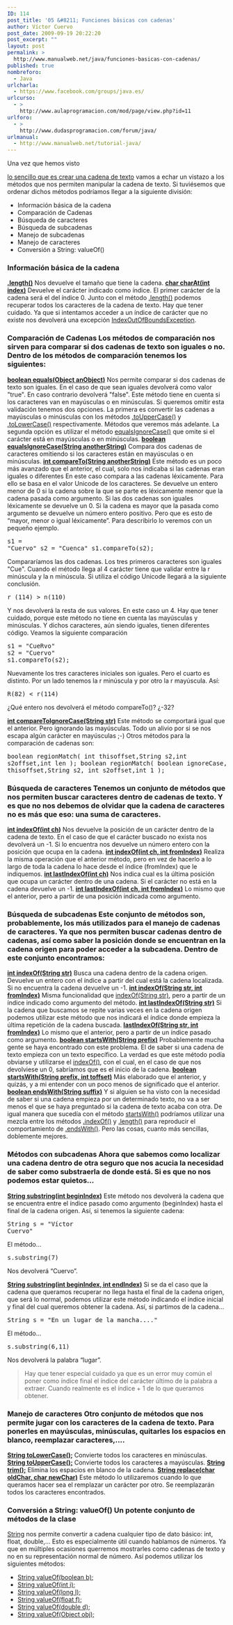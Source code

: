 ```yaml
---
ID: 114
post_title: '05 &#8211; Funciones básicas con cadenas'
author: Víctor Cuervo
post_date: 2009-09-19 20:22:20
post_excerpt: ""
layout: post
permalink: >
  http://www.manualweb.net/java/funciones-basicas-con-cadenas/
published: true
nombreforo:
  - Java
urlcharla:
  - https://www.facebook.com/groups/java.es/
urlcurso:
  - >
    http://www.aulaprogramacion.com/mod/page/view.php?id=11
urlforo:
  - >
    http://www.dudasprogramacion.com/forum/java/
urlmanual:
  - http://www.manualweb.net/tutorial-java/
---
```

<!--TOC--> Una vez que hemos visto 

[lo sencillo que es crear una cadena de texto][1] vamos a echar un vistazo a los métodos que nos permiten manipular la cadena de texto. Si tuviésemos que ordenar dichos métodos podríamos llegar a la siguiente división: 
*   Información básica de la cadena
*   Comparación de Cadenas
*   Búsqueda de caracteres
*   Búsqueda de subcadenas
*   Manejo de subcadenas
*   Manejo de caracteres
*   Conversión a String: valueOf()

### Información básica de la cadena

**[.length()][2]** Nos devuelve el tamaño que tiene la cadena. **[char charAt(int index)][3]** Devuelve el carácter indicado como índice. El primer carácter de la cadena será el del índice 0. Junto con el método <span class="codigo"><a title=".length()" href="http://www.w3api.com/wiki/Java:String.length()">.length()</a></span><span> podemos recuperar todos los caracteres de la cadena de texto.</span> Hay que tener cuidado. Ya que si intentamos acceder a un índice de carácter que no existe nos devolverá una excepción <span class="codigo"><a title="IndexOutOfBoundsException" href="http://www.w3api.com/wiki/Java:IndexOutOfBoundsException">IndexOutOfBoundsException</a></span>. 
### Comparación de Cadenas Los métodos de comparación nos sirven para comparar si dos cadenas de texto son iguales o no. Dentro de los métodos de comparación tenemos los siguientes: 

**[boolean equals(Object anObject)][4]** Nos permite comparar si dos cadenas de texto son iguales. En el caso de que sean iguales devolverá como valor "true". En caso contrario devolverá "false". Este método tiene en cuenta si los caracteres van en mayúsculas o en minúsculas. Si queremos omitir esta validación tenemos dos opciones. La primera es convertir las cadenas a mayúsculas o minúsculas con los métodos <span class="codigo"><a title=".toUpperCase()" href="http://www.w3api.com/wiki/Java:String.toUpperCase()">.toUpperCase()</a></span> y <span class="codigo"><a title="toLowerCase" href="http://www.w3api.com/wiki/Java:String.toLowerCase()">.toLowerCase()</a></span> respectivamente. Métodos que veremos más adelante. La segunda opción es utilizar el método <span class="codigo"><a title=".equalsIgnoreCase()" href="http://www.w3api.com/wiki/Java:String.equalsIgnoreCase()">equalsIgnoreCase()</a></span> que omite si el carácter está en mayúsculas o en minúsculas. **[boolean equalsIgnoreCase(String anotherString)][5]** Compara dos cadenas de caracteres omitiendo si los caracteres están en mayúsculas o en minúsculas. **[int compareTo(String anotherString)][6]** Este método es un poco más avanzado que el anterior, el cual, solo nos indicaba si las cadenas eran iguales o diferentes En este caso compara a las cadenas léxicamente. Para ello se basa en el valor Unicode de los caracteres. Se devuelve un entero menor de 0 si la cadena sobre la que se parte es léxicamente menor que la cadena pasada como argumento. Si las dos cadenas son iguales léxicamente se devuelve un 0. Si la cadena es mayor que la pasada como argumento se devuelve un número entero positivo. Pero que es esto de “mayor, menor o igual léxicamente”. Para describirlo lo veremos con un pequeño ejemplo. <pre lang="java">s1 = "Cuervo"
s2 = "Cuenca"
s1.compareTo(s2);</pre> Compararíamos las dos cadenas. Los tres primeros caracteres son iguales "Cue". Cuando el método llega al 4 carácter tiene que validar entre la r minúscula y la n minúscula. Si utiliza el código Unicode llegará a la siguiente conclusión. 

<pre lang="java">r (114) &gt; n(110)</pre> Y nos devolverá la resta de sus valores. En este caso un 4. Hay que tener cuidado, porque este método no tiene en cuenta las mayúsculas y minúsculas. Y dichos caracteres, aún siendo iguales, tienen diferentes código. Veamos la siguiente comparación 

<pre lang="java">s1 = "CueRvo"
s2 = "Cuervo"
s1.compareTo(s2);</pre> Nuevamente los tres caracteres iniciales son iguales. Pero el cuarto es distinto. Por un lado tenemos la r minúscula y por otro la r mayúscula. Así: 

<pre lang="java">R(82) &lt; r(114)</pre> ¿Qué entero nos devolverá el método compareTo()? ¿-32? 

**[int compareToIgnoreCase(String str)][7]** Este método se comportará igual que el anterior. Pero ignorando las mayúsculas. Todo un alivio por si se nos escapa algún carácter en mayúsculas ;-) Otros métodos para la comparación de cadenas son: <pre lang="java">boolean regionMatch( int thisoffset,String s2,int s2offset,int len );
boolean regionMatch( boolean ignoreCase,int thisoffset,String s2, int s2offset,int 1 );</pre>

### Búsqueda de caracteres Tenemos un conjunto de métodos que nos permiten buscar caracteres dentro de cadenas de texto. Y es que no nos debemos de olvidar que la cadena de caracteres no es más que eso: una suma de caracteres. 

**[int indexOf(int ch][8])** Nos devuelve la posición de un carácter dentro de la cadena de texto. En el caso de que el carácter buscado no exista nos devolverá un -1. Si lo encuentra nos devuelve un número entero con la posición que ocupa en la cadena. **[int indexOf(int ch, int fromIndex)][8]** Realiza la misma operación que el anterior método, pero en vez de hacerlo a lo largo de toda la cadena lo hace desde el índice (fromIndex) que le indiquemos. **[int lastIndexOf(int ch)][9]** Nos indica cual es la última posición que ocupa un carácter dentro de una cadena. Si el carácter no está en la cadena devuelve un -1. **[int lastIndexOf(int ch, int fromIndex)][9]** Lo mismo que el anterior, pero a partir de una posición indicada como argumento. 
### Búsqueda de subcadenas Este conjunto de métodos son, probablemente, los más utilizados para el manejo de cadenas de caracteres. Ya que nos permiten buscar cadenas dentro de cadenas, así como saber la posición donde se encuentran en la cadena origen para poder acceder a la subcadena. Dentro de este conjunto encontramos: 

**[int indexOf(String str)][8]** Busca una cadena dentro de la cadena origen. Devuelve un entero con el índice a partir del cual está la cadena localizada. Si no encuentra la cadena devuelve un -1. **[int indexOf(String str, int fromIndex)][8]** Misma funcionalidad que [indexOf(String str)][8], pero a partir de un índice indicado como argumento del método. **[int lastIndexOf(String str)][9]** Si la cadena que buscamos se repite varias veces en la cadena origen podemos utilizar este método que nos indicará el índice donde empieza la última repetición de la cadena buscada. **[lastIndexOf(String str, int fromIndex)][9]** Lo mismo que el anterior, pero a partir de un índice pasado como argumento. **[boolean startsWith(String prefix)][10]** Probablemente mucha gente se haya encontrado con este problema. El de saber si una cadena de texto empieza con un texto específico. La verdad es que este método podía obviarse y utilizarse el [indexOf()][8], con el cual, en el caso de que nos devolviese un 0, sabríamos que es el inicio de la cadena. **[boolean startsWith(String prefix, int toffset)][11]** Más elaborado que el anterior, y quizás, y a mi entender con un poco menos de significado que el anterior. **[boolean endsWith(String suffix)][12]** Y si alguien se ha visto con la necesidad de saber si una cadena empieza por un determinado texto, no va a ser menos el que se haya preguntado si la cadena de texto acaba con otra. De igual manera que sucedía con el método [startsWith()][13] podríamos utilizar una mezcla entre los métodos [.indexOf()][8] y [.length()][14] para reproducir el comportamiento de [.endsWith()][12]. Pero las cosas, cuanto más sencillas, doblemente mejores. 
### Métodos con subcadenas Ahora que sabemos como localizar una cadena dentro de otra seguro que nos acucia la necesidad de saber como substraerla de donde está. Si es que no nos podemos estar quietos... 

**[String substring(int beginIndex)][15]** Este método nos devolverá la cadena que se encuentra entre el índice pasado como argumento (beginIndex) hasta el final de la cadena origen. Así, si tenemos la siguiente cadena: <pre lang="java">String s = "Víctor Cuervo"</pre> El método… 

<pre lang="java">s.substring(7)</pre> Nos devolverá “Cuervo”. 

**[String substring(int beginIndex, int endIndex)][15]** Si se da el caso que la cadena que queramos recuperar no llega hasta el final de la cadena origen, que será lo normal, podemos utilizar este método indicando el índice inicial y final del cual queremos obtener la cadena. Así, si partimos de la cadena... <pre lang="java">String s = "En un lugar de la mancha...."</pre> El método... 

<pre lang="java">s.substring(6,11)</pre> Nos devolverá la palabra “lugar”. 

> Hay que tener especial cuidado ya que es un error muy común el poner como índice final el índice del carácter último de la palabra a extraer. Cuando realmente es el índice + 1 de lo que queramos obtener.
### Manejo de caracteres Otro conjunto de métodos que nos permite jugar con los caracteres de la cadena de texto. Para ponerles en mayúsculas, minúsculas, quitarles los espacios en blanco, reemplazar caracteres,.... 

**[String toLowerCase();][16]** Convierte todos los caracteres en minúsculas. **[String toUpperCase();][17]** Convierte todos los caracteres a mayúsculas. **[String trim();][18]** Elimina los espacios en blanco de la cadena. **[String replace(char oldChar, char newChar)][19]** Este método lo utilizaremos cuando lo que queramos hacer sea el remplazar un carácter por otro. Se reemplazarán todos los caracteres encontrados. 
### Conversión a String: valueOf() Un potente conjunto de métodos de la clase 

[String][20] nos permite convertir a cadena cualquier tipo de dato básico: int, float, double,… Esto es especialmente útil cuando hablamos de números. Ya que en múltiples ocasiones querremos mostrarles como cadenas de texto y no en su representación normal de número. Así podemos utilizar los siguientes métodos: 
*   [String valueOf(boolean b);][21]
*   [String valueOf(int i);][21]
*   [String valueOf(long l);][21]
*   [String valueOf(float f);][21]
*   [String valueOf(double d);][21]
*   [String valueOf(Object obj);][21]

 [1]: http://www.manualweb.net/java/clase-string-representando-una-cadena/ "Crear una cadena de texto"
 [2]: http://www.w3api.com/wiki/Java:String.length() ".length()"
 [3]: http://www.w3api.com/wiki/Java:String.charAt() "charAt"
 [4]: http://www.w3api.com/wiki/Java:String.equals() ".equals()"
 [5]: http://www.w3api.com/wiki/Java:String.equalsIgnoreCase() "equalsIgnoreCase"
 [6]: http://www.w3api.com/wiki/Java:String.compareTo() ".compareTo"
 [7]: http://www.w3api.com/wiki/Java:String.compareToIgnoreCase() "compareIgnoreCase()"
 [8]: http://www.w3api.com/wiki/Java:String.indexOf() "indexOf()"
 [9]: http://www.w3api.com/wiki/Java:String.lastIndexOf() "lastIndexOf()"
 [10]: http://www.w3api.com/wiki/Java:String.startsWith() "startsWith()"
 [11]: http://www.w3api.com/wiki/Java:String.startsWith()
 [12]: http://www.w3api.com/wiki/Java:String.endsWith() "endsWith()"
 [13]: http://www.w3api.com/wiki/Java:String.startsWith() "startWith()"
 [14]: http://www.w3api.com/wiki/Java:String.length() "length()"
 [15]: http://www.w3api.com/wiki/Java:String.substring() "substring()"
 [16]: http://www.w3api.com/wiki/Java:String.toLowerCase() "toLowerCase()"
 [17]: http://www.w3api.com/wiki/Java:String.toUpperCase() "toUpperCase()"
 [18]: http://www.w3api.com/wiki/Java:String.trim() "trim()"
 [19]: http://www.w3api.com/wiki/Java:String.replace() "replace()"
 [20]: http://www.w3api.com/wiki/Java:String "String"
 [21]: http://www.w3api.com/wiki/Java:String.valueOf() "valueOf()"